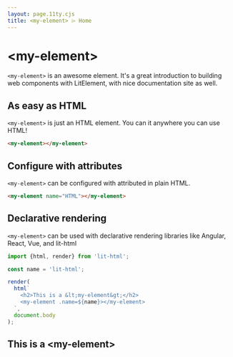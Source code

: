 ```yaml
---
layout: page.11ty.cjs
title: <my-element> ⌲ Home
---
```


# &lt;my-element>

`<my-element>` is an awesome element. It's a great introduction to building web components with LitElement, with nice documentation site as well.

## As easy as HTML

<section class="columns">
  <div>

`<my-element>` is just an HTML element. You can it anywhere you can use HTML!

```html
<my-element></my-element>
```

  </div>
  <div>

<my-element></my-element>

  </div>
</section>

## Configure with attributes

<section class="columns">
  <div>

`<my-element>` can be configured with attributed in plain HTML.

```html
<my-element name="HTML"></my-element>
```

  </div>
  <div>

<my-element name="HTML"></my-element>

  </div>
</section>

## Declarative rendering

<section class="columns">
  <div>

`<my-element>` can be used with declarative rendering libraries like Angular, React, Vue, and lit-html

```js
import {html, render} from 'lit-html';

const name = 'lit-html';

render(
  html`
    <h2>This is a &lt;my-element&gt;</h2>
    <my-element .name=${name}></my-element>
  `,
  document.body
);
```

  </div>
  <div>

<h2>This is a &lt;my-element&gt;</h2>
<my-element name="lit-html"></my-element>

  </div>
</section>
